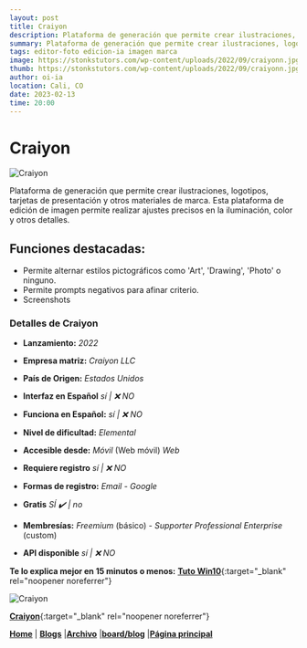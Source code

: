 ```yaml
---
layout: post
title: Craiyon
description: Plataforma de generación que permite crear ilustraciones, logotipos, tarjetas de presentación y otros materiales de marca.
summary: Plataforma de generación que permite crear ilustraciones, logotipos, tarjetas de presentación y otros materiales de marca. Esta plataforma de edición de imagen  permite realizar ajustes precisos en la iluminación, color y otros detalles.
tags: editor-foto edicion-ia imagen marca
image: https://stonkstutors.com/wp-content/uploads/2022/09/craiyonn.jpg
thumb: https://stonkstutors.com/wp-content/uploads/2022/09/craiyonn.jpg
author: oi-ia
location: Cali, CO
date: 2023-02-13
time: 20:00
---
```


# Craiyon

![Craiyon](https://stonkstutors.com/wp-content/uploads/2022/09/craiyonn.jpg)

Plataforma de generación que permite crear ilustraciones, logotipos, tarjetas de presentación y otros materiales de marca. Esta plataforma de edición de imagen permite realizar ajustes precisos en la iluminación, color y otros detalles.

## Funciones destacadas:

- Permite alternar estilos pictográficos como 'Art', 'Drawing', 'Photo' o ninguno.
- Permite prompts negativos para afinar criterio.
- Screenshots

### Detalles de Craiyon

- **Lanzamiento:**
  _2022_

- **Empresa matriz:**
  _Craiyon LLC_

- **País de Origen:**
  _Estados Unidos_

- **Interfaz en Español**
  _sí | ❌ NO_

- **Funciona en Español:**
  _sí | ❌ NO_

- **Nivel de dificultad:**
  _Elemental_

- **Accesible desde:**
  _Móvil_ (Web móvil)
  _Web_

- **Requiere registro**
  _sí | ❌ NO_

- **Formas de registro:**
  _Email_ - _Google_

- **Gratis**
  _SÍ ✔️ | no_

- **Membresías:**
  _Freemium_ (básico) - _Supporter_ _Professional_ _Enterprise_ (custom)

- **API disponible**
  _sí | ❌ NO_

**Te lo explica mejor en 15 minutos o menos:**
[**Tuto Win10**](https://www.youtube.com/watch?v=-Msq3cpBpN0){:target="\_blank" rel="noopener noreferrer"}

![Craiyon](https://stonkstutors.com/wp-content/uploads/2022/09/craiyonn.jpg)

[**Craiyon**](https://www.craiyon.com/){:target="\_blank" rel="noopener noreferrer"}

[**Home**](https://lucfreelance.github.io/board/) | [**Blogs**](https://oportunidadesilimitadas.com/blogs/_site/index.html) |[**Archivo**](https://lucfreelance.github.io/board/archive/) |[**board/blog**](https://lucfreelance.github.io/board/blog/) |[**Página principal**](https://oportunidadesilimitadas.com)
